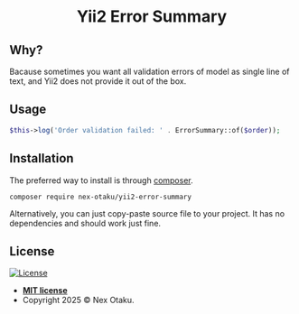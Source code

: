 <p align="center">
    <h1 align="center">Yii2 Error Summary</h1>
</p>

Why?
------------

Bacause sometimes you want all validation errors of model as single line of text, and Yii2 does not provide it out of the box.

Usage
-----

```php
$this->log('Order validation failed: ' . ErrorSummary::of($order));
```

Installation
------------

The preferred way to install is through [composer](http://getcomposer.org/download/).

```
composer require nex-otaku/yii2-error-summary
```

Alternatively, you can just copy-paste source file to your project. It has no dependencies and should work just fine.

## License

[![License](http://img.shields.io/:license-mit-blue.svg?style=flat-square)](http://badges.mit-license.org)

- **[MIT license](http://opensource.org/licenses/mit-license.php)**
- Copyright 2025 © Nex Otaku.
